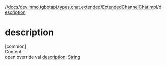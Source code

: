 //[docs](../../../index.md)/[dev.inmo.tgbotapi.types.chat.extended](../index.md)/[ExtendedChannelChatImpl](index.md)/[description](description.md)



# description  
[common]  
Content  
open override val [description](description.md): [String](https://kotlinlang.org/api/latest/jvm/stdlib/kotlin/-string/index.html)  



